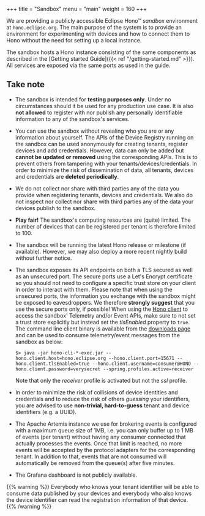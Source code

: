 +++
title = "Sandbox"
menu = "main"
weight = 160
+++

We are providing a publicly accessible Eclipse Hono&trade; *sandbox* environment at `hono.eclipse.org`.
The main purpose of the system is to provide an environment for experimenting with devices and how to connect them to Hono without the need for setting up a local instance.

The sandbox hosts a Hono instance consisting of the same components as described in the [Getting started Guide]({{< ref "/getting-started.md" >}}).
All services are exposed via the same ports as used in the guide.

## Take note

* The sandbox is intended for **testing purposes only**. Under no circumstances should it be used for any production use case. It is also **not allowed** to register with nor publish any personally identifiable information to any of the sandbox's services.
* You can use the sandbox without revealing who you are or any information about yourself. The APIs of the Device Registry running on the sandbox can be used anonymously for creating tenants, register devices and add credentials. However, data can only be added but **cannot be updated or removed** using the corresponding APIs. This is to prevent others from tampering with your tenants/devices/credentials. In order to minimize the risk of dissemination of data, all tenants, devices and credentials are **deleted periodically**.
* We do not collect nor share with third parties any of the data you provide when registering tenants, devices and credentials. We also do not inspect nor collect nor share with third parties any of the data your devices publish to the sandbox.
* **Play fair!** The sandbox's computing resources are (quite) limited. The number of devices that can be registered per tenant is therefore limited to 100.
* The sandbox will be running the latest Hono release or milestone (if available). However, we may also deploy a more recent nightly build without further notice.
* The sandbox exposes its API endpoints on both a TLS secured as well as an unsecured port. The secure ports use a Let's Encrypt certificate so you should not need to configure a specific trust store on your client in order to interact with them. Please note that when using the unsecured ports, the information you exchange with the sandbox might be exposed to eavesdroppers. We therefore **strongly suggest** that you use the secure ports only, if possible!
  When using the [Hono client](https://www.eclipse.org/hono/docs/latest/admin-guide/hono-client-configuration/) to access the sandbox' Telemetry and/or Event APIs, make sure to not set a trust store explicitly but instead set the *tlsEnabled* property to `true`. The command line client binary is available from the [downloads page](https://www.eclipse.org/hono/download/#binaries) and can be used to consume telemetry/event messages from the sandbox as below:

    ```
    $> java -jar hono-cli-*-exec.jar --hono.client.host=hono.eclipse.org --hono.client.port=15671 --hono.client.tlsEnabled=true --hono.client.username=consumer@HONO --hono.client.password=verysecret --spring.profiles.active=receiver
    ```
  Note that  only the *receiver* profile is activated but not the *ssl* profile.
* In order to minimize the risk of collisions of device identities and credentials and to reduce the risk of others *guessing* your identifiers, you are advised to use **non-trivial, hard-to-guess** tenant and device identifiers (e.g. a UUID).
* The Apache Artemis instance we use for brokering events is configured with a maximum queue size of 1MB, i.e. you can only buffer up to 1 MB of events (per tenant) without having any consumer connected that actually processes the events. Once that limit is reached, no more events will be accepted by the protocol adapters for the corresponding tenant. In addition to that, events that are not consumed will automatically be removed from the queue(s) after five minutes.
* The Grafana dashboard is not publicly available.

{{% warning %}}
Everybody who knows your tenant identifier will be able to consume data published by your devices and everybody who also knows the device identifier can read the registration information of that device.
{{% /warning %}}
